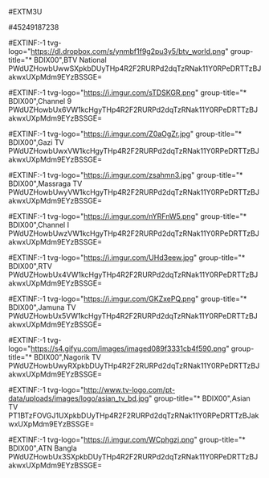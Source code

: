 #EXTM3U

#45249187238

#EXTINF:-1 tvg-logo="https://dl.dropbox.com/s/ynmbf1f9g2pu3y5/btv_world.png" group-title="* BDIX00",BTV National
PWdUZHowbUwwSXpkbDUyTHp4R2F2RURPd2dqTzRNak11Y0RPeDRTTzBJakwxUXpMdm9EYzBSSGE=

#EXTINF:-1 tvg-logo="https://i.imgur.com/sTDSKGR.png" group-title="* BDIX00",Channel 9
PWdUZHowbUx6VW1kcHgyTHp4R2F2RURPd2dqTzRNak11Y0RPeDRTTzBJakwxUXpMdm9EYzBSSGE=

#EXTINF:-1 tvg-logo="https://i.imgur.com/Z0aOgZr.jpg" group-title="* BDIX00",Gazi TV
PWdUZHowbUwxVW1kcHgyTHp4R2F2RURPd2dqTzRNak11Y0RPeDRTTzBJakwxUXpMdm9EYzBSSGE=

#EXTINF:-1 tvg-logo="https://i.imgur.com/zsahmn3.jpg" group-title="* BDIX00",Massraga TV
PWdUZHowbUwyVW1kcHgyTHp4R2F2RURPd2dqTzRNak11Y0RPeDRTTzBJakwxUXpMdm9EYzBSSGE=

#EXTINF:-1 tvg-logo="https://i.imgur.com/nYRFnW5.png" group-title="* BDIX00",Channel I
PWdUZHowbUwzVW1kcHgyTHp4R2F2RURPd2dqTzRNak11Y0RPeDRTTzBJakwxUXpMdm9EYzBSSGE=

#EXTINF:-1 tvg-logo="https://i.imgur.com/UHd3eew.jpg" group-title="* BDIX00",RTV
PWdUZHowbUx4VW1kcHgyTHp4R2F2RURPd2dqTzRNak11Y0RPeDRTTzBJakwxUXpMdm9EYzBSSGE=

#EXTINF:-1 tvg-logo="https://i.imgur.com/GKZxePQ.png" group-title="* BDIX00",Jamuna TV
PWdUZHowbUx5VW1kcHgyTHp4R2F2RURPd2dqTzRNak11Y0RPeDRTTzBJakwxUXpMdm9EYzBSSGE=

#EXTINF:-1 tvg-logo="https://s4.gifyu.com/images/imaged089f3331cb4f590.png" group-title="* BDIX00",Nagorik TV
PWdUZHowbUwyRXpkbDUyTHp4R2F2RURPd2dqTzRNak11Y0RPeDRTTzBJakwxUXpMdm9EYzBSSGE=

#EXTINF:-1 tvg-logo="http://www.tv-logo.com/pt-data/uploads/images/logo/asian_tv_bd.jpg" group-title="* BDIX00",Asian TV
PT1BTzFOVGJ1UXpkbDUyTHp4R2F2RURPd2dqTzRNak11Y0RPeDRTTzBJakwxUXpMdm9EYzBSSGE=

#EXTINF:-1 tvg-logo="https://i.imgur.com/WCphgzj.png" group-title="* BDIX00",ATN Bangla
PWdUZHowbUx3SXpkbDUyTHp4R2F2RURPd2dqTzRNak11Y0RPeDRTTzBJakwxUXpMdm9EYzBSSGE=
